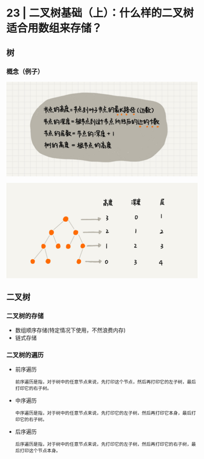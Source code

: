 # 23 | 二叉树基础（上）：什么样的二叉树适合用数组来存储？



## 树

### 概念（例子）

![](https://github.com/nullWolf007/images/blob/master/%E6%95%B0%E6%8D%AE%E7%BB%93%E6%9E%84%E7%AE%97%E6%B3%95/tree_concept.jpg)

![](https://github.com/nullWolf007/images/blob/master/%E6%95%B0%E6%8D%AE%E7%BB%93%E6%9E%84%E7%AE%97%E6%B3%95/tree__concept_example.jpg)

## 二叉树

### 二叉树的存储

* 数组顺序存储(特定情况下使用，不然浪费内存)
* 链式存储

### 二叉树的遍历

* 前序遍历

  ```text
  前序遍历是指，对于树中的任意节点来说，先打印这个节点，然后再打印它的左子树，最后打印它的右子树。
  ```

* 中序遍历

  ```text
  中序遍历是指，对于树中的任意节点来说，先打印它的左子树，然后再打印它本身，最后打印它的右子树。
  ```

* 后序遍历

  ```text
  后序遍历是指，对于树中的任意节点来说，先打印它的左子树，然后再打印它的右子树，最后打印这个节点本身。
  ```

  
